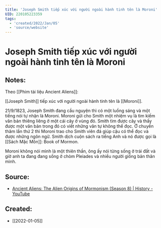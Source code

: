```yaml
---
title: 'Joseph Smith tiếp xúc với người ngoài hành tinh tên là Moroni'
UID: 220105223359
tags:
  - 'created/2022/Jan/05'
  - 'source/website'
---
```

# Joseph Smith tiếp xúc với người ngoài hành tinh tên là Moroni

## Notes:
Theo [[Phim tài liệu Ancient Aliens]]:

[[Joseph Smith]] tiếp xúc với người ngoài hành tinh tên là [[Moroni]]. 

21/9/1823, Joseph Smith đang cầu nguyện thì có một luồng sáng và một tiếng nói tự nhận là Moroni. Moroni gửi cho Smith một nhiệm vụ là tìm kiếm văn bản thiêng liêng ở một cái cây ở vùng đó. Smith tìm được cây và thấy được một văn bản trong đó có viết những văn tự không thể đọc. Ở chuyến thăm lần thứ 2 thì Moroni trao cho Smith viên đá giúp cậu có thể đọc và được những ngôn ngữ. Smith dịch cuộn sách ra tiếng Anh và nó được gọi là [[Sách Mặc Môn]]: Book of Mormon.

Moroni không nói mình là một thiên thần, ông ấy nói từng sống ở trái đất và giờ anh ta đang đang sống ở chòm Pleiades và nhiều người giống bản thân mình.

## Source:
- [Ancient Aliens: The Alien Origins of Mormonism (Season 8) | History - YouTube](https://www.youtube.com/watch?v=4oy8joWxouM&feature=youtu.be)
## Created:
- [[2022-01-05]]
